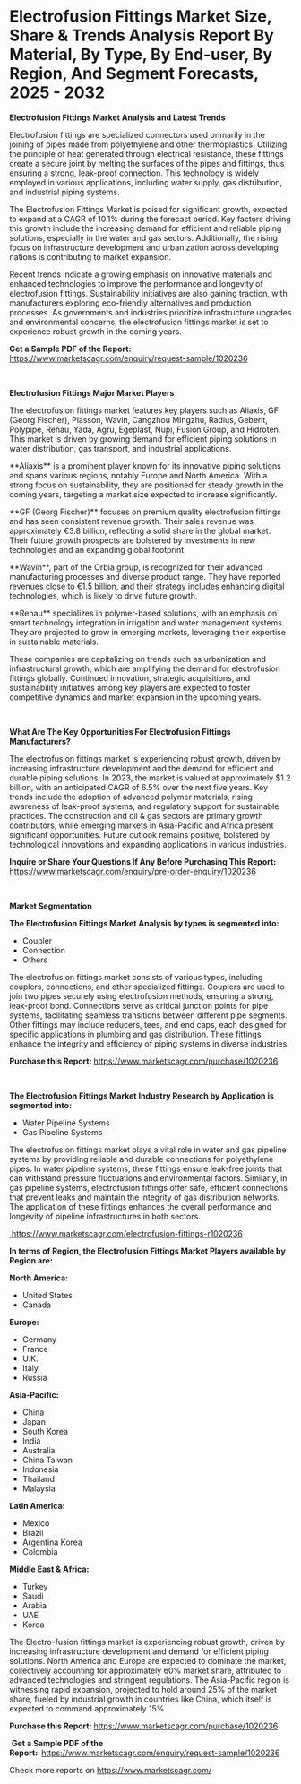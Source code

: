 <p><h1>Electrofusion Fittings Market Size, Share & Trends Analysis Report By Material, By Type, By End-user, By Region, And Segment Forecasts, 2025 - 2032</h1></p><p><strong>Electrofusion Fittings Market Analysis and Latest Trends</strong></p>
<p><p>Electrofusion fittings are specialized connectors used primarily in the joining of pipes made from polyethylene and other thermoplastics. Utilizing the principle of heat generated through electrical resistance, these fittings create a secure joint by melting the surfaces of the pipes and fittings, thus ensuring a strong, leak-proof connection. This technology is widely employed in various applications, including water supply, gas distribution, and industrial piping systems.</p><p>The Electrofusion Fittings Market is poised for significant growth, expected to expand at a CAGR of 10.1% during the forecast period. Key factors driving this growth include the increasing demand for efficient and reliable piping solutions, especially in the water and gas sectors. Additionally, the rising focus on infrastructure development and urbanization across developing nations is contributing to market expansion. </p><p>Recent trends indicate a growing emphasis on innovative materials and enhanced technologies to improve the performance and longevity of electrofusion fittings. Sustainability initiatives are also gaining traction, with manufacturers exploring eco-friendly alternatives and production processes. As governments and industries prioritize infrastructure upgrades and environmental concerns, the electrofusion fittings market is set to experience robust growth in the coming years.</p></p>
<p><strong>Get a Sample PDF of the Report:&nbsp;</strong> <a href="https://www.marketscagr.com/enquiry/request-sample/1020236?utm_campaign=1944&utm_medium=2&utm_source=Github&utm_content=ia&utm_term=17022025&utm_id=electrofusion-fittings">https://www.marketscagr.com/enquiry/request-sample/1020236</a></p>
<p>&nbsp;</p>
<p><strong>Electrofusion Fittings Major Market Players</strong></p>
<p><p>The electrofusion fittings market features key players such as Aliaxis, GF (Georg Fischer), Plasson, Wavin, Cangzhou Mingzhu, Radius, Geberit, Polypipe, Rehau, Yada, Agru, Egeplast, Nupi, Fusion Group, and Hidroten. This market is driven by growing demand for efficient piping solutions in water distribution, gas transport, and industrial applications.</p><p>**Aliaxis** is a prominent player known for its innovative piping solutions and spans various regions, notably Europe and North America. With a strong focus on sustainability, they are positioned for steady growth in the coming years, targeting a market size expected to increase significantly.</p><p>**GF (Georg Fischer)** focuses on premium quality electrofusion fittings and has seen consistent revenue growth. Their sales revenue was approximately €3.8 billion, reflecting a solid share in the global market. Their future growth prospects are bolstered by investments in new technologies and an expanding global footprint.</p><p>**Wavin**, part of the Orbia group, is recognized for their advanced manufacturing processes and diverse product range. They have reported revenues close to €1.5 billion, and their strategy includes enhancing digital technologies, which is likely to drive future growth.</p><p>**Rehau** specializes in polymer-based solutions, with an emphasis on smart technology integration in irrigation and water management systems. They are projected to grow in emerging markets, leveraging their expertise in sustainable materials.</p><p>These companies are capitalizing on trends such as urbanization and infrastructural growth, which are amplifying the demand for electrofusion fittings globally. Continued innovation, strategic acquisitions, and sustainability initiatives among key players are expected to foster competitive dynamics and market expansion in the upcoming years.</p></p>
<p>&nbsp;</p>
<p><strong>What Are The Key Opportunities For Electrofusion Fittings Manufacturers?</strong></p>
<p><p>The electrofusion fittings market is experiencing robust growth, driven by increasing infrastructure development and the demand for efficient and durable piping solutions. In 2023, the market is valued at approximately $1.2 billion, with an anticipated CAGR of 6.5% over the next five years. Key trends include the adoption of advanced polymer materials, rising awareness of leak-proof systems, and regulatory support for sustainable practices. The construction and oil & gas sectors are primary growth contributors, while emerging markets in Asia-Pacific and Africa present significant opportunities. Future outlook remains positive, bolstered by technological innovations and expanding applications in various industries.</p></p>
<p><strong>Inquire or Share Your Questions If Any Before Purchasing This Report:</strong> <a href="https://www.marketscagr.com/enquiry/pre-order-enquiry/1020236?utm_campaign=1944&utm_medium=2&utm_source=Github&utm_content=ia&utm_term=17022025&utm_id=electrofusion-fittings">https://www.marketscagr.com/enquiry/pre-order-enquiry/1020236</a></p>
<p>&nbsp;</p>
<p><strong>Market Segmentation</strong></p>
<p><strong>The Electrofusion Fittings Market Analysis by types is segmented into:</strong></p>
<p><ul><li>Coupler</li><li>Connection</li><li>Others</li></ul></p>
<p><p>The electrofusion fittings market consists of various types, including couplers, connections, and other specialized fittings. Couplers are used to join two pipes securely using electrofusion methods, ensuring a strong, leak-proof bond. Connections serve as critical junction points for pipe systems, facilitating seamless transitions between different pipe segments. Other fittings may include reducers, tees, and end caps, each designed for specific applications in plumbing and gas distribution. These fittings enhance the integrity and efficiency of piping systems in diverse industries.</p></p>
<p><strong>Purchase this Report:&nbsp;</strong><a href="https://www.marketscagr.com/purchase/1020236?utm_campaign=1944&utm_medium=2&utm_source=Github&utm_content=ia&utm_term=17022025&utm_id=electrofusion-fittings">https://www.marketscagr.com/purchase/1020236</a></p>
<p>&nbsp;</p>
<p><strong>The Electrofusion Fittings Market Industry Research by Application is segmented into:</strong></p>
<p><ul><li>Water Pipeline Systems</li><li>Gas Pipeline Systems</li></ul></p>
<p><p>The electrofusion fittings market plays a vital role in water and gas pipeline systems by providing reliable and durable connections for polyethylene pipes. In water pipeline systems, these fittings ensure leak-free joints that can withstand pressure fluctuations and environmental factors. Similarly, in gas pipeline systems, electrofusion fittings offer safe, efficient connections that prevent leaks and maintain the integrity of gas distribution networks. The application of these fittings enhances the overall performance and longevity of pipeline infrastructures in both sectors.</p></p>
<p><a href="https://www.marketscagr.com/electrofusion-fittings-r1020236?utm_campaign=1944&utm_medium=2&utm_source=Github&utm_content=ia&utm_term=17022025&utm_id=electrofusion-fittings">&nbsp;https://www.marketscagr.com/electrofusion-fittings-r1020236</a></p>
<p><strong>In terms of Region, the Electrofusion Fittings Market Players available by Region are:</strong></p>
<p>
    <p> <strong> North America: </strong>
        <ul>
            <li>United States</li>
            <li>Canada</li>
        </ul>
        </p> 
    <p> <strong> Europe: </strong>
        <ul>
            <li>Germany</li>
            <li>France</li>
            <li>U.K.</li>
            <li>Italy</li>
            <li>Russia</li>
        </ul>
        </p> 
    <p> <strong> Asia-Pacific: </strong>
        <ul>
            <li>China</li>
            <li>Japan</li>
            <li>South Korea</li>
            <li>India</li>
            <li>Australia</li>
            <li>China Taiwan</li>
            <li>Indonesia</li>
            <li>Thailand</li>
            <li>Malaysia</li>
        </ul>
        </p> 
    <p> <strong> Latin America: </strong>
        <ul>
            <li>Mexico</li>
            <li>Brazil</li>
            <li>Argentina Korea</li>
            <li>Colombia</li>
        </ul>
        </p> 
    <p> <strong> Middle East & Africa: </strong>
        <ul>
            <li>Turkey</li>
            <li>Saudi</li>
            <li>Arabia</li>
            <li>UAE</li>
            <li>Korea</li>
        </ul>
    </p>
    </p>
<p><p>The Electro-fusion fittings market is experiencing robust growth, driven by increasing infrastructure development and demand for efficient piping solutions. North America and Europe are expected to dominate the market, collectively accounting for approximately 60% market share, attributed to advanced technologies and stringent regulations. The Asia-Pacific region is witnessing rapid expansion, projected to hold around 25% of the market share, fueled by industrial growth in countries like China, which itself is expected to command approximately 15%.</p></p>
<p><strong>Purchase this Report: </strong><a href="https://www.marketscagr.com/purchase/1020236?utm_campaign=1944&utm_medium=2&utm_source=Github&utm_content=ia&utm_term=17022025&utm_id=electrofusion-fittings">https://www.marketscagr.com/purchase/1020236</a></p>
<p>&nbsp;<strong>Get a Sample PDF of the Report:&nbsp;&nbsp;</strong><a href="https://www.marketscagr.com/enquiry/request-sample/1020236?utm_campaign=1944&utm_medium=2&utm_source=Github&utm_content=ia&utm_term=17022025&utm_id=electrofusion-fittings">https://www.marketscagr.com/enquiry/request-sample/1020236</a></p>
<p><strong></strong></p>
<p>Check more reports on <a href="https://www.marketscagr.com/?utm_campaign=1944&utm_medium=2&utm_source=Github&utm_content=ia&utm_term=17022025&utm_id=electrofusion-fittings">https://www.marketscagr.com/</a></p>
